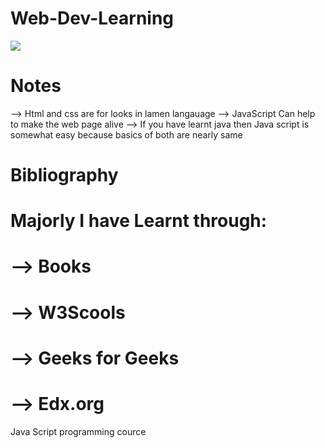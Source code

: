 # Web-Dev-Learning

<img src="https://www.codemithra.com/wp-content/uploads/2020/09/web-design-development-blog-2.jpg">

# Notes
--> Html and css are for looks in lamen langauage
--> JavaScript Can help to make the web page alive
--> If you have learnt java then Java script is somewhat easy because basics of both are nearly same

# Bibliography
<h1>Majorly I have Learnt through:</h1>
<h1>--> Books</h1>
<h1>--> W3Scools</h1>
<h1>--> Geeks for Geeks </h1>
<h1>--> Edx.org </h1>
Java Script programming cource
